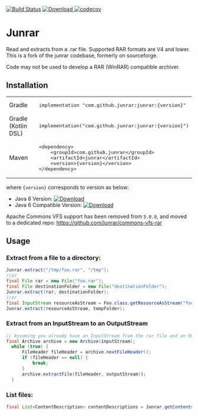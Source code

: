 [![Build Status](https://travis-ci.com/junrar/junrar.svg?branch=master)](https://travis-ci.com/junrar/junrar)
[![Download](https://api.bintray.com/packages/bintray/jcenter/com.github.junrar%3Ajunrar/images/download.svg) ](https://bintray.com/bintray/jcenter/com.github.junrar%3Ajunrar/_latestVersion)
[![codecov](https://codecov.io/gh/junrar/junrar/branch/master/graph/badge.svg)](https://codecov.io/gh/junrar/junrar)

# Junrar

Read and extracts from a .rar file. Supported RAR formats are V4 and lower. This is a fork of the junrar codebase, formerly on sourceforge.

Code may not be used to develop a RAR (WinRAR) compatible archiver.

## Installation

<table>
<tr>
    <td>Gradle</td>
    <td>
        <pre>implementation "com.github.junrar:junrar:{version}"</pre>
    </td>
</tr>
<tr>
    <td>Gradle (Kotlin DSL)</td>
    <td>
        <pre>implementation("com.github.junrar:junrar:{version}")</pre>
        </td>
</tr>
<tr>
    <td>Maven</td>
    <td>
        <pre>&lt;dependency&gt;
    &lt;groupId&gt;com.github.junrar&lt;/groupId&gt;
    &lt;artifactId&gt;junrar&lt;/artifactId&gt;
    &lt;version&gt;{version}&lt;/version&gt;
&lt;/dependency&gt;</pre>
    </td>
</tr>
</table>

where `{version}` corresponds to version as below:

- Java 8 Version: [![Download](https://api.bintray.com/packages/bintray/jcenter/com.github.junrar%3Ajunrar/images/download.svg) ](https://bintray.com/bintray/jcenter/com.github.junrar%3Ajunrar/_latestVersion)
- Java 6 Compatible Version: [![Download](https://api.bintray.com/packages/bintray/jcenter/com.github.junrar%3Ajunrar/images/download.svg?version=4.0.0) ](https://bintray.com/bintray/jcenter/com.github.junrar%3Ajunrar/4.0.0/link)

Apache Commons VFS support has been removed from `5.0.0`, and moved to a dedicated repo: https://github.com/junrar/commons-vfs-rar

## Usage

### Extract from a file to a directory:
```java
Junrar.extract("/tmp/foo.rar", "/tmp");
//or
final File rar = new File("foo.rar");  
final File destinationFolder = new File("destinationFolder");
Junrar.extract(rar, destinationFolder);    
//or
final InputStream resourceAsStream = Foo.class.getResourceAsStream("foo.rar");//only for a single rar file
Junrar.extract(resourceAsStream, tempFolder);
```

### Extract from an InputStream to an OutputStream 
```java
// Assuming you already have an InputStream from the rar file and an OutputStream for writing to
final Archive archive = new Archive(inputStream);
  while (true) {
      FileHeader fileHeader = archive.nextFileHeader();
      if (fileHeader == null) {
          break;
      }
      archive.extractFile(fileHeader, outputStream)); 
  }
```

### List files:
```java
final List<ContentDescription> contentDescriptions = Junrar.getContentsDescription(testDocuments);    
```






